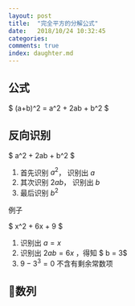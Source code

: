 ```yaml
---
layout: post
title:  "完全平方的分解公式"
date:   2018/10/24 10:32:45
categories:
comments: true
index: daughter.md
---
```



## 公式

$
(a+b)^2 = a^2 + 2ab + b^2
$

## 反向识别

$
a^2 + 2ab + b^2
$

1. 首先识别 $a^2$， 识别出 $a$
2. 其次识别 $2ab$， 识别出 $b$
3. 最后识别 $b^2$


例子

$
x^2 + 6x + 9 
$

1. 识别出 $a=x$
2. 识别出 $2ab=6x$ ，得知 $ b = 3$
3. $9 - 3^3 = 0$ 不含有剩余常数项

## 数列
